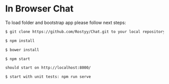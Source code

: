 # In Browser Chat

To load folder and bootstrap app please follow next steps:

```bash
$ git clone https://github.com/Rostyy/Chat.git to your local repository

$ npm install

$ bower install

$ npm start

should start on http://localhost:8000/

$ start with unit tests: npm run serve
```

